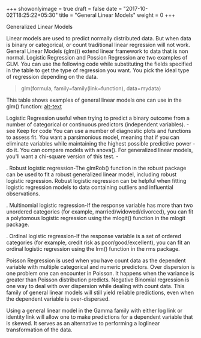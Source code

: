 +++
showonlyimage = true
draft = false
date = "2017-10-02T18:25:22+05:30"
title = "General Linear Models"
weight = 0
+++

Generalized Linear Models

Linear models are used to predict normally distributed data. But when data is binary or categorical, or count traditional linear regression will not work. General Linear Models (glm()) extend linear framework to data that is non normal. Logistic Regression and Possion Regression are two examples of GLM. 
You can use the following code while substituting the fields specified in the table to get the type of regression you want. You pick the ideal type of regression depending on the data.

>glm(formula, family=family(link=function), data=mydata)

This table shows examples of general linear models one can use in the glm() function:
[alt-text](/portfolio/post6.PNG)

Logistic Regression useful when trying to predict a binary outcome from a number of categorical or continuous predictors (independent variables). - see Keep for code You can use a number of diagnostic plots and functions to assess fit. You want a parsimonious model, meaning that if you can eliminate variables while maintaining the highest possible predictive power - do it. You can compare models with anova(). For generalized linear models, you'll want a chi-square version of this test.  - 

.	Robust logistic regression-The glmRob() function in the robust package can be used to fit a robust generalized linear model, including robust logistic regression. Robust logistic regression can be helpful when fitting logistic regression models to data containing outliers and influential observations.

.	Multinomial logistic regression-If the response variable has more than two unordered categories (for example, married/widowed/divorced), you can fit a polytomous logistic regression using the mlogit() function in the mlogit package. 

.	Ordinal logistic regression-If the response variable is a set of ordered categories (for example, credit risk as poor/good/excellent), you can fit an ordinal logistic regression using the lrm() function in the rms package.

Poisson Regression is used when you have count data as the dependent variable with multiple categorical and numeric predictors. Over dispersion is one problem one can encounter in Poisson. It happens when the variance is greater than Poisson distribution predicts. Negative Binomial regression is one way to deal with over dispersion while dealing with count data.  This family of general linear models will still yield reliable predictions, even when the dependent variable is over-dispersed.

Using a general linear model in the Gamma family with either log link or identity link will allow one to make predictions for a dependent variable that is skewed. It serves as an alternative to performing a loglinear transformation of the data.


